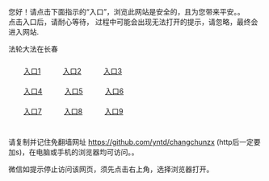 您好！请点击下面指示的“入口”，浏览此网站是安全的，且为您带来平安。。 <br/>
点击入口后，请耐心等待， 过程中可能会出现无法打开的提示，请忽略，最终会进入网站. </br>

法轮大法在长春<br/>
<div style="padding:10px"><a style="margin:20px" target="_blank" href="https://d2xaq1xv3wydrc.cloudfront.net/2Qpsp?uiqmhy" id="ccLink1" rel="nofollow">入口1</a> <a target="_blank" style="margin:20px" href="https://d2r5ijbk7jzj60.cloudfront.net/2Qpsp?kkauvimf" id="ccLink2" rel="nofollow">入口2</a> <a style="margin:20px" target="_blank" href="https://d3nwvbp5ph64cg.cloudfront.net/2Qpsp?bummrn" id="ccLink3" rel="nofollow">入口3</a></div>

<div style="padding:10px" ><a style="margin:20px" target="_blank" href="https://d2xaq1xv3wydrc.cloudfront.net/2Qpsp?uiqmhy" id="ccLink4" rel="nofollow">入口4</a> <a style="margin:20px" href="https://d2r5ijbk7jzj60.cloudfront.net/2Qpsp?kkauvimf" target="_blank" id="ccLink5" rel="nofollow">入口5</a> <a style="margin:20px" href="https://d3nwvbp5ph64cg.cloudfront.net/2Qpsp?bummrn" target="_blank" id="ccLink6" rel="nofollow">入口6</a></div>

<div style="padding:10px"><a style="margin:20px" target="_blank" href="https://d2xaq1xv3wydrc.cloudfront.net/2Qpsp?uiqmhy" id="ccLink7" rel="nofollow">入口7</a> <a style="margin:20px" href="https://d2r5ijbk7jzj60.cloudfront.net/2Qpsp?kkauvimf" target="_blank" id="ccLink8" rel="nofollow">入口8</a> <a style="margin:20px" target="_blank" href="https://d3nwvbp5ph64cg.cloudfront.net/2Qpsp?bummrn" id="ccLink9" rel="nofollow">入口9</a></div>

<br/>



请复制并记住免翻墙网址 https://github.com/yntd/changchunzx (http后一定要加s)，在电脑或手机的浏览器均可访问。。<br/>

微信如提示停止访问该网页，须先点击右上角，选择浏览器打开。
